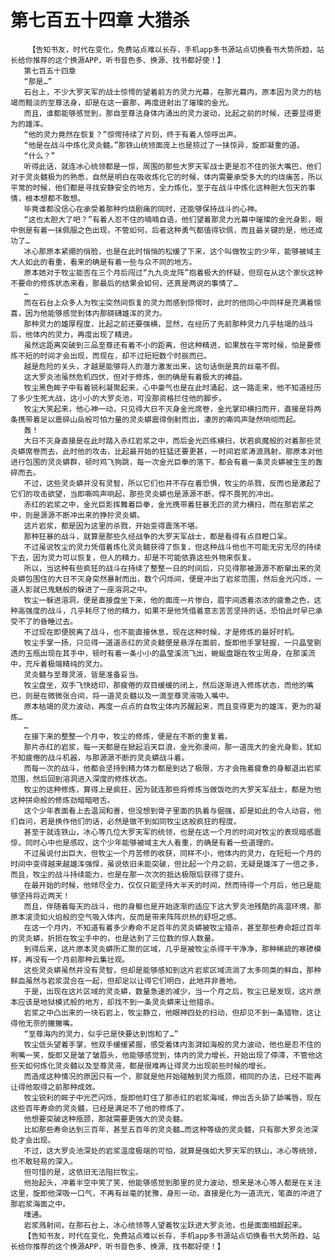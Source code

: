 # 第七百五十四章 大猎杀
        【告知书友，时代在变化，免费站点难以长存，手机app多书源站点切换看书大势所趋，站长给你推荐的这个换源APP，听书音色多、换源、找书都好使！】
       第七百五十四章
       “那是…”
       石台上，不少大罗天军的战士惊愕的望着前方的灵力光幕，在那光幕内，原本因为灵力的枯竭而黯淡的至尊法身，却是在这一霎那，再度迸射出了璀璨的金光。
       而且，谁都能够感觉到，那自至尊法身体内涌出的灵力波动，比起之前的时候，还要显得更为的雄浑。
       “他的灵力竟然在恢复？”惊愕持续了片刻，终于有着人惊呼出声。
       “他是在战斗中炼化灵炎髓。”那铁山统领面庞上也是掠过了一抹惊异，旋即凝重的道。
       “什么？”
       听得此话，就连冰心统领都是一惊，周围的那些大罗天军战士更是忍不住的张大嘴巴，他们对于灵炎髓极为的熟悉，自然是明白在吸收炼化它的时候，体内需要承受多大的灼烧痛苦，所以平常的时候，他们都是寻找安静安全的地方，全力炼化，至于在战斗中炼化这种胆大包天的事情，根本想都不敢想。
       毕竟谁都没信心在承受着那种灼烧剧痛的同时，还能够保持战斗的心神。
       “这也太胆大了吧？”有着人忍不住的喃喃自语，他们望着那灵力光幕中璀璨的金光身影，眼中倒是有着一抹佩服之色出现，不管如何，后者这种勇气都值得钦佩，而且最关键的是，他还成功了…
       冰心那原本紧绷的俏脸，也是在此时悄悄的松缓了下来，这个叫做牧尘的少年，能够被域主大人如此的看重，看来的确是有着一些与众不同的地方。
       原本她对于牧尘能否在三个月后闯过“九九炎龙阵”抱着极大的怀疑，但现在从这个家伙这种不要命的修炼状态来看，那最后的结果会如何，还真是两说的事情了…
       …
       而在石台上众多人为牧尘突然间恢复的灵力而感到惊愕时，此时的他同心中同样是充满着惊喜，因为他能够感觉到体内那磅礴雄浑的灵力。
       那种灵力的雄厚程度，比起之前还要强横，显然，在经历了先前那种灵力几乎枯竭的战斗后，他体内的灵力，再度出现了精进。
       虽然这距离突破到三品至尊还有着不小的距离，但这种精进，如果放在平常时候，怕是要修炼不短的时间才会出现，而现在，却不过短短数个时辰而已。
       越是危险的关头，才越是能够将人的潜力激发出来，这句话倒是真的丝毫不假。
       这大罗炎池虽然危机四伏，但对于修炼，倒的确是有着极大的裨益。
       牧尘黑色眸子中有着锐利凝聚起来，心中豪气也是在此时涌起，这一路走来，他不知道经历了多少生死大战，这小小的大罗炎池，可没那资格拦住他的脚步。
       牧尘大笑起来，他心神一动，只见得大日不灭身金光席卷，金光掌印横扫而开，直接是将两条携带着足以震碎山岳般可怕力量的灵炎蟒震得倒射而出，凄厉的嘶鸣声陡然响彻而起。
       轰！
       大日不灭身直接是在此时踏入赤红岩浆之中，而后金光匹练横扫，状若疯魔般的对着那些灵炎蟒席卷而去，此时他的攻击，比起最开始的狂猛还要更甚，一时间岩浆涛浪溅射，那原本对他进行包围的灵炎蟒群，顿时鸡飞狗跳，每一次金光巨拳的落下，都会有着一条灵炎蟒被生生的轰碎而去。
       不过，这些灵炎蟒并没有灵智，所以它们也并不存在着恐惧，牧尘的杀戮，反而也是激起了它们的攻击欲望，当即嘶鸣声响起，那些灵炎蟒也是源源不断，悍不畏死的冲出。
       赤红的岩浆之中，金光巨影挥舞着巨拳，金光携带着狂暴无匹的灵力横扫，而在那岩浆之中，则是源源不断冲出来的狰狞灵炎蟒。
       这片岩浆，都是因为这里的杀戮，开始变得震荡不堪。
       那种狂暴的战斗，就算是那些久经战争的大罗天军战士，都是看得有点目瞪口呆。
       不过虽说牧尘的灵力凭借着炼化灵炎髓获得了恢复，但这种战斗他也不可能无穷无尽的持续下去，因为灵力可以恢复，但人的精力，却是不可能依靠这些外物来恢复。
       所以，当这种有些疯狂的战斗在持续了整整一日的时间后，只见得那被源源不断窜出来的灵炎蟒包围住的大日不灭身突然暴射而出，数个闪烁间，便是冲出了岩浆范围，然后金光闪烁，一道人影就已鬼魅般的躲进了一座溶洞之中。
       牧尘一躲进溶洞，便是直接盘坐下来，他的面庞一片惨白，眉宇间透着浓浓的疲惫之色，这种高强度的战斗，几乎耗尽了他的精力，如果不是他凭借着意志苦苦坚持的话，恐怕此时早已承受不了的昏睡过去。
       不过现在即便脱离了战斗，也不能直接休息，现在这种时候，才是修炼的最好时机。
       牧尘手掌一扬，只见得一道道赤红的灵炎髓便是悬浮在面前，旋即他手掌轻握，一只晶莹剔透的玉瓶出现在其手中，顿时有着一条小小的晶莹溪流飞出，蜿蜒盘踞在牧尘周身，在那溪流中，充斥着极端精纯的灵力。
       灵炎髓与至尊灵液，皆是准备妥当。
       牧尘盘坐，双手飞快结印，那疲倦的双目缓缓的闭上，然后逐渐进入修炼状态，而他的嘴巴，则是在微微张合间，将一道灵炎髓以及一滴至尊灵液吸入嘴中。
       原本枯竭的灵力波动，再度一点点的自牧尘体内苏醒起来，而且变得更为的雄浑，更为的凝炼…
       …
       在接下来的整整一个月中，牧尘的修炼，便是在不断的重复着。
       那片赤红的岩浆，每一天都是在掀起滔天巨浪，金光弥漫间，那一道庞大的金光身影，犹如不知疲倦的战斗机器，与那源源不断的灵炎蟒战斗着。
       而每一次的战斗，他都会坚持到精力体力都是到达了极限，方才会拖着疲惫的身躯退出岩浆范围，然后回到溶洞进入深度的修炼状态。
       牧尘的这种修炼，算得上是疯狂，因为就连那些将修炼当做饭吃的大罗天军战士，都是为他这种拼命般的修炼劲暗暗咂舌。
       这个少年表面看上去温润和善，但没想到骨子里面的执着与倔强，却是如此的令人动容，他们自问，若是换作他们的话，必然是做不到如同牧尘这般疯狂的程度。
       甚至于就连铁山，冰心等几位大罗天军的统领，也是在这一个月的时间对牧尘的表现暗感震惊，同时心中也是感叹，这个少年能够被域主大人看重，的确是有着一些道理的。
       不过虽说付出巨大，但牧尘一个月苦修的收获，同样不小，他体内的灵力，在短短一个月的时间中变得越来越雄浑强悍，虽说依旧未能突破，但比起一个月之前，无疑是雄浑了一倍之多，而且，牧尘的战斗持续能力，也是在那一次次的抵达极限后获得了提升。
       在最开始的时候，他倾尽全力，仅仅只能坚持大半天的时间，然而待得一个月后，他已是能够坚持将近两天！
       而且，伴随着每天的战斗，他的身躯也是开始逐渐的适应下这大罗炎池残酷的高温环境，那原本滚烫如火焰般的空气吸入体内，反而是带来阵阵炽热的舒坦之感。
       在这一个月内，不知道有着多少寿命不足百年的灵炎蟒被牧尘猎杀，甚至那些寿命超过百年的灵炎蟒，折损在牧尘手中的，也是达到了三位数的惊人数量。
       到得后来，这片原本灵炎蟒所汇聚的区域，几乎是被牧尘杀得干干净净，那种稀疏的寒碜模样，再没有一个月前那种云集壮观。
       这些灵炎蟒虽然并没有灵智，但却是能够感知到这片岩浆区域流淌了太多同类的鲜血，那种鲜血虽然与岩浆混合在一起，但却足以让得它们明白，此地并非善地。
       于是，出现在这片区域的灵炎蟒，数量急速的减少，当一个月之后，牧尘已是发现，这片原本应该是地狱模式般的地方，却找不到一条灵炎蟒来让他猎杀。
       岩浆之中凸出来的一块石岩上，牧尘静立，他眼神四处的扫动，但却见不到一条猎物，这让得他无奈的撇撇嘴。
       “至尊海内的灵力，似乎已是快要达到饱和了…”
       牧尘低头望着手掌，他双手缓缓紧握，感受着体内澎湃如海般的灵力波动，他也是忍不住的咧嘴一笑，旋即又是皱了皱眉头，他能够感觉到，体内的灵力增长，开始出现了停滞，不管他这些天如何炼化灵炎髓以及至尊灵液，都是很难再让得灵力出现前些时候的增长。
       而造成这种情况的原因只有一个，那就是他开始碰触到灵力瓶颈，相同的办法，已经不能再让得他取得之前那种成效。
       牧尘锐利的眸子中光芒闪烁，旋即他盯住了那赤红的岩浆海域，伸出舌头舔了舔嘴唇，现在这些百年寿命的灵炎髓，已经是满足不了他的修炼了。
       他想要突破这种瓶颈，那就需要更强大的灵炎髓。
       比如那些寿命达到三百年，甚至五百年的灵炎髓…而这种等级的灵炎髓，只有那大罗炎池深处才会出现。
       不过，这大罗炎池深处的岩浆温度极端的可怕，就算是强如大罗天军的铁山，冰心等统领，也不敢轻易的深入。
       但可惜的是，这依旧无法阻拦牧尘。
       他抬起头，冲着半空中笑了笑，他能够感觉到那里的灵力波动，想来是冰心等人都是在关注这里，旋即他深吸一口气，不再有丝毫的犹豫，身形一动，直接是化为一道流光，笔直的冲进了那岩浆海面之中。
       噗通。
       岩浆溅射间，在那石台上，冰心统领等人望着牧尘跃进大罗炎池，也是面面相觑起来。
       【告知书友，时代在变化，免费站点难以长存，手机app多书源站点切换看书大势所趋，站长给你推荐的这个换源APP，听书音色多、换源、找书都好使！】